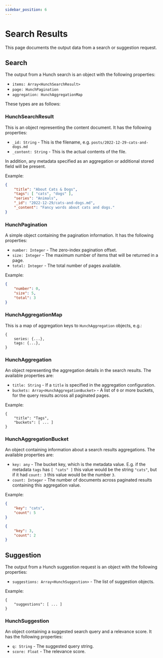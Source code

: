 ```yaml
---
sidebar_position: 6
---
```


# Search Results

This page documents the output data from a search or suggestion request.

## Search

The output from a Hunch search is an object with the following properties:

- `items: Array<HunchSearchResult>`
- `page: HunchPagination`
- `aggregation: HunchAggregationMap`

These types are as follows:

### HunchSearchResult

This is an object representing the content document. It has the following properties:

- `_id: String` - This is the filename, e.g. `posts/2022-12-29-cats-and-dogs.md`
- `_content: String` - This is the actual contents of the file.

In addition, any metadata specified as an aggregation or additional stored field will be present.

Example:

```json
{
	"title": "About Cats & Dogs",
	"tags": [ "cats", "dogs" ],
	"series": "Animals",
	"_id": "2022-12-29/cats-and-dogs.md",
	"_content": "Fancy words about cats and dogs."
}
```

### HunchPagination

A simple object containing the pagination information. It has the following properties:

- `number: Integer` - The zero-index pagination offset.
- `size: Integer` - The maximum number of items that will be returned in a page.
- `total: Integer` - The total number of pages available.

Example:

```json
{
	"number": 0,
	"size": 5,
	"total": 3
}
```

### HunchAggregationMap

This is a map of aggregation keys to `HunchAggregation` objects, e.g.:

```
{
	series: {...},
	tags: {...},
}
```

### HunchAggregation

An object representing the aggregation details in the search results. The available properties are:

- `title: String` - If a `title` is specified in the aggregation configuration.
- `buckets: Array<HunchAggregationBucket>` - A list of `0` or more buckets, for the query results across all paginated pages.

Example:

```
{
	"title": "Tags",
	"buckets": [ ... ]
}
```

### HunchAggregationBucket

An object containing information about a search results aggregations. The available properties are:

- `key: any` - The bucket key, which is the metadata value. E.g. if the metadata `tags` has `[ "cats" ]` this value would be the string `"cats"`, but if it had `count: 3` this value would be the number `3`.
- `count: Integer` - The number of documents across paginated results containing this aggregation value.

Example:

```json
{
	"key": "cats",
	"count": 5
}
```

```json
{
	"key": 3,
	"count": 2
}
```

## Suggestion

The output from a Hunch suggestion request is an object with the following properties:

- `suggestions: Array<HunchSuggestion>` - The list of suggestion objects.

Example:

```
{
	"suggestions": [ ... ]
}
```

### HunchSuggestion

An object containing a suggested search query and a relevance score. It has the following properties:

- `q: String` - The suggested query string.
- `score: Float` - The relevance score.
